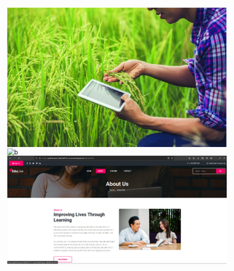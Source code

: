 ![bs](./images/b.jpg)
![b](https://user-images.githubusercontent.com/91201995/193603697-81458d2c-4514-463d-b7af-0f09b52ee0a6.jpg)
![](https://github.com/NamanVinodNayak/webpro/blob/main/images/Screenshot%20about.png?raw=true)
